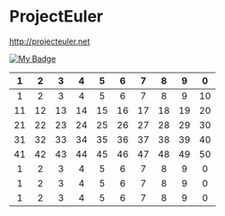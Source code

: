 # ProjectEuler

http://projecteuler.net

[![My Badge][1]][1]

|1|2|3|4|5|6|7|8|9|0|
|:-:|:-:|:-:|:-:|:-:|:-:|:-:|:-:|:-:|:-:|
|1|2|3|4|5|6|7|8|9|10|
|11|12|13|14|15|16|17|18|19|20|
|21|22|23|24|25|26|27|28|29|30|
|31|32|33|34|35|36|37|38|39|40|
|41|42|43|44|45|46|47|48|49|50|
|1|2|3|4|5|6|7|8|9|0|
|1|2|3|4|5|6|7|8|9|0|
|1|2|3|4|5|6|7|8|9|0|



  [1]: https://projecteuler.net/profile/bear256.png
